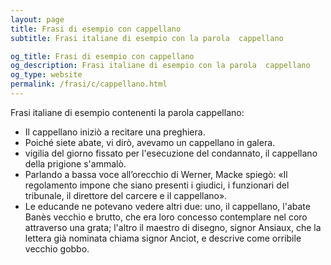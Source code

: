 ```yaml
---
layout: page
title: Frasi di esempio con cappellano 
subtitle: Frasi italiane di esempio con la parola  cappellano

og_title: Frasi di esempio con cappellano 
og_description: Frasi italiane di esempio con la parola  cappellano
og_type: website
permalink: /frasi/c/cappellano.html
---
```


Frasi italiane di esempio contenenti la parola cappellano:


- Il cappellano iniziò a recitare una preghiera.
- Poiché siete abate, vi dirò, avevamo un cappellano in galera.
- vigilia del giorno fissato per l'esecuzione del condannato, il cappellano della prigione s'ammalò.
- Parlando a bassa voce all’orecchio di Werner, Macke spiegò: «Il regolamento impone che siano presenti i giudici, i funzionari del tribunale, il direttore del carcere e il cappellano».
- Le educande ne potevano vedere altri due: uno, il cappellano, l'abate Banès vecchio e brutto, che era loro concesso contemplare nel coro attraverso una grata; l'altro il maestro di disegno, signor Ansiaux, che la lettera già nominata chiama signor Anciot, e descrive come orribile vecchio gobbo.
